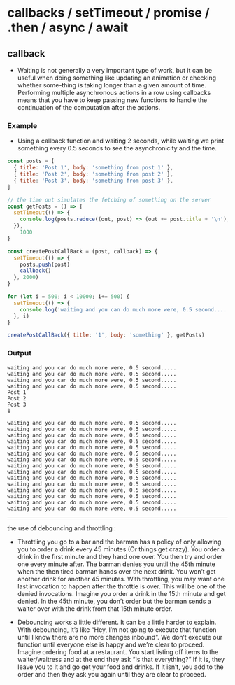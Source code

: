# callbacks / setTimeout / promise / .then / async / await

## callback

- Waiting is not generally a very important type of work, but it can be useful when doing something like updating an animation or checking whether some-thing is taking longer than a given amount of time. Performing multiple asynchronous actions in a row using callbacks means that you have to keep passing new functions to handle the continuation of the computation after the actions.

### Example

- Using a callback function and waiting 2 seconds, while waiting we print something every 0.5 seconds to see the asynchronicity and the time.

```js
const posts = [
  { title: 'Post 1', body: 'something from post 1' },
  { title: 'Post 2', body: 'something from post 2' },
  { title: 'Post 3', body: 'something from post 3' },
]

// the time out simulates the fetching of something on the server
const getPosts = () => {
  setTimeout(() => {
    console.log(posts.reduce((out, post) => (out += post.title + '\n'), ''))
  }),
    1000
}

const createPostCallBack = (post, callback) => {
  setTimeout(() => {
    posts.push(post)
    callback()
  }, 2000)
}

for (let i = 500; i < 10000; i+= 500) {
  setTimeout(() => {
    console.log('waiting and you can do much more were, 0.5 second.....')
  }, i)
}

createPostCallBack({ title: '1', body: 'something' }, getPosts)
```

### Output

```console
waiting and you can do much more were, 0.5 second.....
waiting and you can do much more were, 0.5 second.....
waiting and you can do much more were, 0.5 second.....
waiting and you can do much more were, 0.5 second.....
Post 1
Post 2
Post 3
1

waiting and you can do much more were, 0.5 second.....
waiting and you can do much more were, 0.5 second.....
waiting and you can do much more were, 0.5 second.....
waiting and you can do much more were, 0.5 second.....
waiting and you can do much more were, 0.5 second.....
waiting and you can do much more were, 0.5 second.....
waiting and you can do much more were, 0.5 second.....
waiting and you can do much more were, 0.5 second.....
waiting and you can do much more were, 0.5 second.....
waiting and you can do much more were, 0.5 second.....
waiting and you can do much more were, 0.5 second.....
waiting and you can do much more were, 0.5 second.....
waiting and you can do much more were, 0.5 second.....
waiting and you can do much more were, 0.5 second.....
waiting and you can do much more were, 0.5 second.....
```

------------

the use of debouncing and throttling :

- Throttling you go to a bar and the barman has a policy of only allowing you to order a drink every 45 minutes (Or things get crazy). You order a drink in the first minute and they hand one over. You then try and order one every minute after. The barman denies you until the 45th minute when the then tired barman hands over the next drink. You won’t get another drink for another 45 minutes. With throttling, you may want one last invocation to happen after the throttle is over. This will be one of the denied invocations. Imagine you order a drink in the 15th minute and get denied. In the 45th minute, you don’t order but the barman sends a waiter over with the drink from that 15th minute order.

- Debouncing works a little different. It can be a little harder to explain. With debouncing, it’s like “Hey, I’m not going to execute that function until I know there are no more changes inbound”. We don’t execute our function until everyone else is happy and we’re clear to proceed. Imagine ordering food at a restaurant. You start listing off items to the waiter/waitress and at the end they ask “Is that everything?” If it is, they leave you to it and go get your food and drinks. If it isn’t, you add to the order and then they ask you again until they are clear to proceed.
